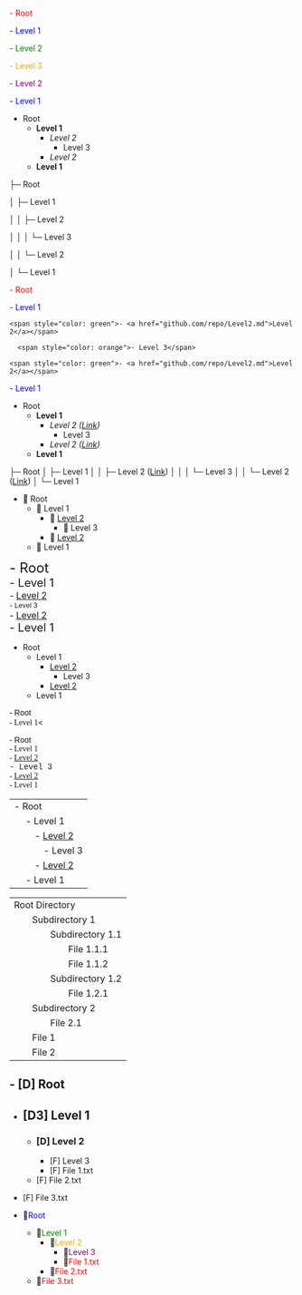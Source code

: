 
<span style="color: red">- Root</span>

<span style="color: blue">- Level 1</span>

<span style="color: green">- Level 2</span>

<span style="color: orange">- Level 3</span>

<span style="color: purple">- Level 2</span>

<span style="color: blue">- Level 1</span>

- Root
  - **Level 1**
    - *Level 2*
      - Level 3
    - *Level 2*
  - **Level 1**

├─ Root

│  ├─ Level 1

│  │   ├─ Level 2

│  │   │   └─ Level 3

│  │   └─ Level 2

│  └─ Level 1


<span style="color: red">- Root</span>
  
  <span style="color: blue">- Level 1</span>  
    
    <span style="color: green">- <a href="github.com/repo/Level2.md">Level 2</a></span>
  
      <span style="color: orange">- Level 3</span>
    
    <span style="color: green">- <a href="github.com/repo/Level2.md">Level 2</a></span>
  
  <span style="color: blue">- Level 1</span>


- Root
  - **Level 1**
    - *Level 2 ([Link](https://github.com/repo/Level2.md))*
      - Level 3
    - *Level 2 ([Link](https://github.com/repo/Level2.md))*
  - **Level 1**

├─ Root
│  ├─ Level 1
│  │   ├─ Level 2 ([Link](https://github.com/repo/Level2.md))
│  │   │   └─ Level 3
│  │   └─ Level 2 ([Link](https://github.com/repo/Level2.md))
│  └─ Level 1


- 📁 Root
  - 📁 Level 1
    - 📝 [Level 2](https://github.com/repo/Level2.md)
      - 📁 Level 3
    - 📝 [Level 2](https://github.com/repo/Level2.md)
  - 📁 Level 1


<span style="font-size: 24px;">- Root</span><br>
  <span style="font-size: 20px;">- Level 1</span><br>
    <span style="font-size: 16px;">- <a href="github.com/repo/Level2.md">Level 2</a></span><br>
      <span style="font-size: 12px;">- Level 3</span><br>
    <span style="font-size: 16px;">- <a href="github.com/repo/Level2.md">Level 2</a></span><br>
  <span style="font-size: 20px;">- Level 1</span>


- Root
  - Level 1
      - [Level 2](https://github.com/repo/Level2.md)
          - Level 3
      - [Level 2](https://github.com/repo/Level2.md)
  - Level 1


<span style="font-family: Arial;">- Root</span><br>
  <span style="font-family: Verdana;">- Level 1</span><



<span style="font-family: Arial;">- Root</span><br>
  <span style="font-family: Verdana;">- Level 1</span><br>
    <span style="font-family: Tahoma;">- <a href="github.com/repo/Level2.md">Level 2</a></span><br>
      <span style="font-family: Courier;">- Level 3</span><br>
    <span style="font-family: Tahoma;">- <a href="github.com/repo/Level2.md">Level 2</a></span><br>
  <span style="font-family: Verdana;">- Level 1</span>

<table>
<tr><td>- Root</td></tr>
<tr><td>&emsp; - Level 1</td></tr>
<tr><td>&emsp;&emsp; - <a href="github.com/repo/Level2.md">Level 2</a></td></tr>
<tr><td>&emsp;&emsp;&emsp; - Level 3</td></tr>
<tr><td>&emsp;&emsp; - <a href="github.com/repo/Level2.md">Level 2</a></td></tr>
<tr><td>&emsp; - Level 1</td></tr>
</table>


<table>
  <tr>
    <td>Root Directory</td>
  </tr>
  <tr>
    <td>&emsp;&emsp;Subdirectory 1</td>
  </tr>
  <tr>
    <td>&emsp;&emsp;&emsp;&emsp;Subdirectory 1.1</td>
  </tr>
  <tr>
    <td>&emsp;&emsp;&emsp;&emsp;&emsp;&emsp;File 1.1.1</td>
  </tr>
  <tr>
    <td>&emsp;&emsp;&emsp;&emsp;&emsp;&emsp;File 1.1.2</td>
  </tr>
  <tr>
    <td>&emsp;&emsp;&emsp;&emsp;Subdirectory 1.2</td>
  </tr>
  <tr>
    <td>&emsp;&emsp;&emsp;&emsp;&emsp;&emsp;File 1.2.1</td>
  </tr>
  <tr>
    <td>&emsp;&emsp;Subdirectory 2</td>
  </tr>
  <tr>
    <td>&emsp;&emsp;&emsp;&emsp;File 2.1</td>
  </tr>
  <tr>
    <td>&emsp;&emsp;File 1</td>
  </tr>
  <tr>
    <td>&emsp;&emsp;File 2</td>
  </tr>
</table>


## - [D] Root
  - ## [D3] Level 1
    - ### [D] Level 2
      - [F] Level 3
      - [F] File 1.txt
    - [F] File 2.txt
  - [F] File 3.txt


- 📁<span style="color: blue">Root</span>
    - 📁<span style="color: green">Level 1</span>
        - 📁<span style="color: orange">Level 2</span>
            - 📂<span style="color: purple">Level 3</span>
            - 📄<span style="color: red">File 1.txt</span>
        - 📄<span style="color: red">File 2.txt</span>
    - 📄<span style="color: red">File 3.txt</span>
